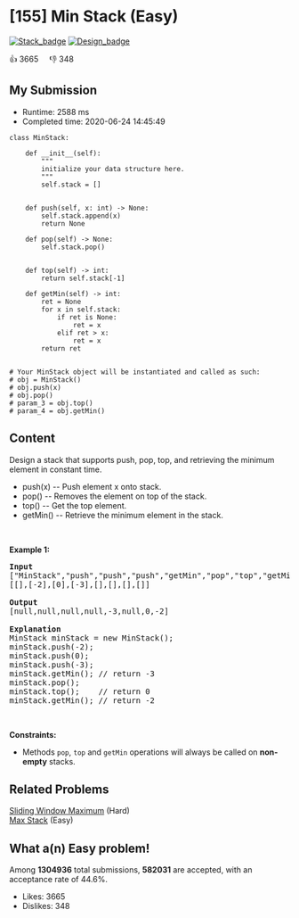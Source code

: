 # [155] Min Stack (Easy)

[![Stack_badge](https://img.shields.io/badge/topic-Stack-green.svg)](https://leetcode.com/problems/min-stack/)  [![Design_badge](https://img.shields.io/badge/topic-Design-green.svg)](https://leetcode.com/problems/min-stack/) 

:+1: 3665 &nbsp; &nbsp; :thumbsdown: 348

## My Submission

- Runtime: 2588 ms
- Completed time: 2020-06-24 14:45:49

```python3
class MinStack:

    def __init__(self):
        """
        initialize your data structure here.
        """
        self.stack = []
        

    def push(self, x: int) -> None:
        self.stack.append(x)
        return None

    def pop(self) -> None:
        self.stack.pop()
        

    def top(self) -> int:
        return self.stack[-1]

    def getMin(self) -> int:
        ret = None
        for x in self.stack:
            if ret is None:
                ret = x
            elif ret > x:
                ret = x
        return ret


# Your MinStack object will be instantiated and called as such:
# obj = MinStack()
# obj.push(x)
# obj.pop()
# param_3 = obj.top()
# param_4 = obj.getMin()
```

## Content
<p>Design a stack that supports push, pop, top, and retrieving the minimum element in constant time.</p>

<ul>
	<li>push(x) -- Push element x onto stack.</li>
	<li>pop() -- Removes the element on top of the stack.</li>
	<li>top() -- Get the top element.</li>
	<li>getMin() -- Retrieve the minimum element in the stack.</li>
</ul>

<p>&nbsp;</p>
<p><strong>Example 1:</strong></p>

<pre>
<strong>Input</strong>
[&quot;MinStack&quot;,&quot;push&quot;,&quot;push&quot;,&quot;push&quot;,&quot;getMin&quot;,&quot;pop&quot;,&quot;top&quot;,&quot;getMin&quot;]
[[],[-2],[0],[-3],[],[],[],[]]

<strong>Output</strong>
[null,null,null,null,-3,null,0,-2]

<strong>Explanation</strong>
MinStack minStack = new MinStack();
minStack.push(-2);
minStack.push(0);
minStack.push(-3);
minStack.getMin(); // return -3
minStack.pop();
minStack.top();    // return 0
minStack.getMin(); // return -2
</pre>

<p>&nbsp;</p>
<p><strong>Constraints:</strong></p>

<ul>
	<li>Methods <code>pop</code>, <code>top</code> and <code>getMin</code> operations will always be called on <strong>non-empty</strong> stacks.</li>
</ul>


## Related Problems
[Sliding Window Maximum](https://leetcode.com/problems/sliding-window-maximum/) (Hard) <br>
[Max Stack](https://leetcode.com/problems/max-stack/) (Easy) <br>

## What a(n) Easy problem!
Among **1304936** total submissions, **582031** are accepted, with an acceptance rate of 44.6%. <br>

- Likes: 3665
- Dislikes: 348


